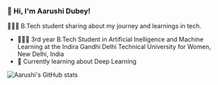 ### 👋 Hi, I'm Aarushi Dubey!  

👩🏻‍💻 B.Tech student sharing about my journey and learnings in tech.

- 👩🏻‍🎓 3rd year B.Tech Student in Artificial Inelligence and Machine Learning at the Indira Gandhi Delhi Technical University for Women, New Delhi, India
- 🌱 Currently learning about Deep Learning

![Aarushi's GitHub stats](https://github-readme-stats.vercel.app/api?username=aarusheeeh&show_icons=true&theme=radical)
